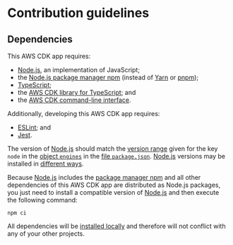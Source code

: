 # Contribution guidelines

## Dependencies

This AWS CDK app requires:

- [Node.js][], an implementation of JavaScript;
- the [Node.js package manager npm][npm CLI] (instead of [Yarn][] or [pnpm][]);
- [TypeScript][];
- the [AWS CDK library for TypeScript][]; and
- the [AWS CDK command-line interface][AWS CDK CLI].

Additionally, developing this AWS CDK app requires:

- [ESLint][]; and
- [Jest][].

The version of [Node.js][] should match the [version range][npm version ranges] given for the key `node` in the [object `engines`][package.json engines] in the [file `package.json`](./package.json).
[Node.js][] versions may be installed in [different ways][Node.js installation].

Because [Node.js][] includes the [package manager npm][npm CLI] and all other dependencies of this AWS CDK app are distributed as Node.js packages,
you just need to install a compatible version of [Node.js][] and then execute the following command:

```
npm ci
```

All dependencies will be [installed locally][npm install local] and therefore will not conflict with any of your other projects.


[AWS CDK CLI]: https://docs.aws.amazon.com/cdk/v2/guide/cli
[AWS CDK library for TypeScript]: https://docs.aws.amazon.com/cdk/api/v2/docs/aws-cdk-lib-readme
[ESLint]: https://www.eslint.org/
[Jest]: https://www.jestjs.io/
[Node.js installation]: https://docs.npmjs.com/downloading-and-installing-node-js-and-npm
[Node.js]: https://www.nodejs.org/
[npm CLI]: https://docs.npmjs.com/cli/v9/commands/npm
[npm install local]: https://docs.npmjs.com/downloading-and-installing-packages-locally
[npm version ranges]: https://github.com/npm/node-semver#ranges
[package.json engines]: https://docs.npmjs.com/cli/v9/configuring-npm/package-json#engines
[pnpm]: https://pnpm.io/
[TypeScript]: https://www.typescriptlang.org/
[Yarn]: https://yarnpkg.com/
